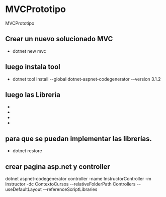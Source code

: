 # MVCPrototipo
MVCPrototipo

## Crear un nuevo solucionado MVC
- dotnet new mvc

## luego instala tool
- dotnet tool install --global dotnet-aspnet-codegenerator --version 3.1.2

## luego las Libreria 
-    <PackageReference Include="Microsoft.VisualStudio.Web.CodeGeneration.Design" Version="3.1.2" />
-    <PackageReference Include="Microsoft.EntityFrameworkCore.SqlServer" Version="3.1.2" />
-    <PackageReference Include="Microsoft.EntityFrameworkCore" Version="3.1.2" />
-    <PackageReference Include="Microsoft.EntityFrameworkCore.Design" Version="3.1.2" />

## para que se puedan implementar las librerías.
- dotnet restore

## crear pagina asp.net y controller

dotnet aspnet-codegenerator controller -name InstructorController -m Instructor -dc ContextoCursos --relativeFolderPath Controllers --useDefaultLayout --referenceScriptLibraries
